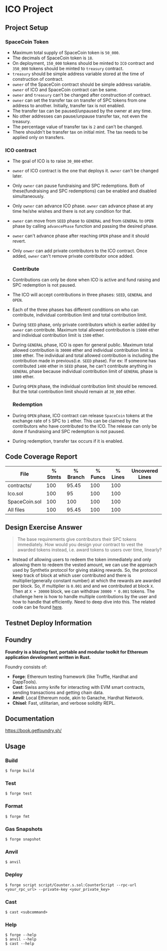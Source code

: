 # ICO Project

## Project Setup

### SpaceCoin Token
- Maximum total supply of SpaceCoin token is `50_000`.
- The decimals of SpaceCoin token is `18`.
- On deployment, `150_000` tokens should be minted to `ICO` contract and `350_000` tokens should be minted to `treasury` contract. 
- `treasury` should be simple address variable stored at the time of construction of contract.
- `owner` of the SpaceCoin contract should be simple address variable. `owner` of ICO and SpaceCoin contract can be same.
- `owner` and `treasury` can't be changed after construction of contract.
- `owner` can set the transfer tax on transfer of SPC tokens from one address to another. Initially, transfer tax is not enabled.
- The transfer tax can be paused/unpaused by the owner at any time.
- No other addresses can pause/unpause transfer tax, not even the treasury.
- The percentage value of transfer tax is `2` and can't be changed.
- There shouldn't be transfer tax on initial mint. The tax needs to be applied only on transfers.

### ICO contract
- The goal of ICO is to raise `30_000` ether.
- `owner` of ICO contract is the one that deploys it. `owner` can't be changed later.
- Only `owner` can pause fundraising and SPC redemptions. Both of these(fundraising and SPC redemptions) can be enabled and disabled simultaneously.
- Only `owner` can advance ICO phase. `owner` can advance phase at any time he/she wishes and there is not any condition for that.
- `owner` can move from `SEED` phase to `GENERAL` and from `GENERAL` to `OPEN` phase by calling `advancePhase` function and passing the desired phase. 
- `owner` can't advance phase after reaching `OPEN` phase and it should revert.
- Only `onwer` can add private contributors to the ICO contract. Once added, `owner` can't remove private contributor once added. 
  
  ### Contribute

- Contributions can only be done when ICO is active and fund raising and SPC redemption is not paused.
- The ICO will accept contributions in three phases: `SEED`, `GENERAL` and `OPEN`.
- Each of the three phases has different conditions on who can contribute, individual contribution limit and total contribution limit.
- During `SEED` phase, only private contributors which is earlier added by `owner` can contribute. Maximum total allowed contribution is `15000` ether and individual contribution limit is `1500` ether.
- During `GENERAL` phase, ICO is open for general public. Maximum total allowed contribution is `30000` ether and individual contribution limit is `1000` ether. The individual and total allowed contribution is including the contribution made in previous(i.e. `SEED` phase). For ex: If someone has contributed `1400` ether in `SEED` phase, he can't contribute anything in `GENERAL` phase because individual contribution limit of `GENERAL` phase is `1000` ether.
- During `OPEN` phase, the individual contribution limit should be removed. But the total contribution limit should remain at `30_000` ether.
   ### Redemption 
- During `OPEN` phase, ICO contract can release `SpaceCoin` tokens at the exchange rate of `5` SPC to `1` ether. This can be claimed by the contributors who have contributed to the ICO. The release can only be done if fundraising and SPC redemption is not paused.
- During redemption, transfer tax occurs if it is enabled.


## Code Coverage Report

<!-- You can see how to generate a coverage report in the "Solidity Code Coverage" section located here: -->
File            |  % Stmts | % Branch |  % Funcs |  % Lines |Uncovered Lines |
----------------|----------|----------|----------|----------|----------------|
 contracts/     |      100 |    95.45 |      100 |      100 |                |
  Ico.sol       |      100 |       95 |      100 |      100 |                |
  SpaceCoin.sol |      100 |      100 |      100 |      100 |                |
All files       |      100 |    95.45 |      100 |      100 |                |

## Design Exercise Answer


> The base requirements give contributors their SPC tokens immediately. How would you design your contract to vest the awarded tokens instead, i.e. award tokens to users over time, linearly?
- Instead of allowing users to redeem the token immediately and only allowing them to redeem the vested amount, we can use the approach used by Synthetix protocol for giving staking rewards. So, the protocol keep track of block at which user contributed and there is multiplier(generally constant number) at which the rewards are awarded per block. So, if multiplier is `0.001` and and we contributed at block `X`. Then at `X + 30000` block, we can withdraw `30000 * 0.001` tokens. The challenge here is how to handle multiple contributions by the user and how to handle that efficiently. Need to deep dive into this. The related code can be found [here](https://solidity-by-example.org/defi/staking-rewards/).

## Testnet Deploy Information
## Foundry

**Foundry is a blazing fast, portable and modular toolkit for Ethereum application development written in Rust.**

Foundry consists of:

-   **Forge**: Ethereum testing framework (like Truffle, Hardhat and DappTools).
-   **Cast**: Swiss army knife for interacting with EVM smart contracts, sending transactions and getting chain data.
-   **Anvil**: Local Ethereum node, akin to Ganache, Hardhat Network.
-   **Chisel**: Fast, utilitarian, and verbose solidity REPL.

## Documentation

https://book.getfoundry.sh/

## Usage

### Build

```shell
$ forge build
```

### Test

```shell
$ forge test
```

### Format

```shell
$ forge fmt
```

### Gas Snapshots

```shell
$ forge snapshot
```

### Anvil

```shell
$ anvil
```

### Deploy

```shell
$ forge script script/Counter.s.sol:CounterScript --rpc-url <your_rpc_url> --private-key <your_private_key>
```

### Cast

```shell
$ cast <subcommand>
```

### Help

```shell
$ forge --help
$ anvil --help
$ cast --help
```
